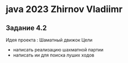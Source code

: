 # java 2023 Zhirnov Vladiimr

## Задание 4.2

Идея проекта : Шаматный движок
Цели
- написать реализацию шахматной партии
- написать ии для поиска луших ходов

